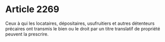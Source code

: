 # Article 2269

<p>Ceux à qui les locataires, dépositaires, usufruitiers et autres détenteurs précaires ont transmis le bien ou le droit  par un titre translatif de propriété peuvent la prescrire.</p>